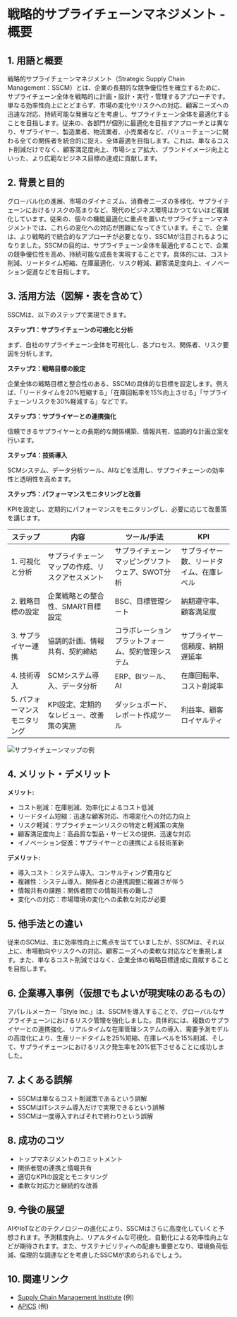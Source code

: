 # 戦略的サプライチェーンマネジメント - 概要

## 1. 用語と概要

戦略的サプライチェーンマネジメント（Strategic Supply Chain Management：SSCM）とは、企業の長期的な競争優位性を確立するために、サプライチェーン全体を戦略的に計画・設計・実行・管理するアプローチです。単なる効率性向上にとどまらず、市場の変化やリスクへの対応、顧客ニーズへの迅速な対応、持続可能な発展などを考慮し、サプライチェーン全体を最適化することを目指します。従来の、各部門が個別に最適化を目指すアプローチとは異なり、サプライヤー、製造業者、物流業者、小売業者など、バリューチェーンに関わる全ての関係者を統合的に捉え、全体最適を目指します。これは、単なるコスト削減だけでなく、顧客満足度向上、市場シェア拡大、ブランドイメージ向上といった、より広範なビジネス目標の達成に貢献します。


## 2. 背景と目的

グローバル化の進展、市場のダイナミズム、消費者ニーズの多様化、サプライチェーンにおけるリスクの高まりなど、現代のビジネス環境はかつてないほど複雑化しています。従来の、個々の機能最適化に重点を置いたサプライチェーンマネジメントでは、これらの変化への対応が困難になってきています。そこで、企業は、より戦略的で統合的なアプローチが必要となり、SSCMが注目されるようになりました。SSCMの目的は、サプライチェーン全体を最適化することで、企業の競争優位性を高め、持続可能な成長を実現することです。具体的には、コスト削減、リードタイム短縮、在庫最適化、リスク軽減、顧客満足度向上、イノベーション促進などを目指します。


## 3. 活用方法（図解・表を含めて）

SSCMは、以下のステップで実現できます。

**ステップ1：サプライチェーンの可視化と分析**

まず、自社のサプライチェーン全体を可視化し、各プロセス、関係者、リスク要因を分析します。

**ステップ2：戦略目標の設定**

企業全体の戦略目標と整合性のある、SSCMの具体的な目標を設定します。例えば、「リードタイムを20%短縮する」「在庫回転率を15%向上させる」「サプライチェーンリスクを30%軽減する」などです。

**ステップ3：サプライヤーとの連携強化**

信頼できるサプライヤーとの長期的な関係構築、情報共有、協調的な計画立案を行います。

**ステップ4：技術導入**

SCMシステム、データ分析ツール、AIなどを活用し、サプライチェーンの効率性と透明性を高めます。

**ステップ5：パフォーマンスモニタリングと改善**

KPIを設定し、定期的にパフォーマンスをモニタリングし、必要に応じて改善策を講じます。


| ステップ | 内容 | ツール/手法 | KPI |
|---|---|---|---|
| 1. 可視化と分析 | サプライチェーンマップの作成、リスクアセスメント | サプライチェーンマッピングソフトウェア、SWOT分析 | サプライヤー数、リードタイム、在庫レベル |
| 2. 戦略目標の設定 | 企業戦略との整合性、SMART目標設定 | BSC、目標管理シート | 納期遵守率、顧客満足度 |
| 3. サプライヤー連携 | 協調的計画、情報共有、契約締結 | コラボレーションプラットフォーム、契約管理システム | サプライヤー信頼度、納期遅延率 |
| 4. 技術導入 | SCMシステム導入、データ分析 | ERP、BIツール、AI | 在庫回転率、コスト削減率 |
| 5. パフォーマンスモニタリング | KPI設定、定期的なレビュー、改善策の実施 | ダッシュボード、レポート作成ツール | 利益率、顧客ロイヤルティ |


![サプライチェーンマップの例](https://via.placeholder.com/600x400.png?text=サプライチェーンマップ)


## 4. メリット・デメリット

**メリット:**

* コスト削減：在庫削減、効率化によるコスト低減
* リードタイム短縮：迅速な顧客対応、市場変化への対応力向上
* リスク軽減：サプライチェーンリスクの特定と軽減策の実施
* 顧客満足度向上：高品質な製品・サービスの提供、迅速な対応
* イノベーション促進：サプライヤーとの連携による技術革新


**デメリット:**

* 導入コスト：システム導入、コンサルティング費用など
* 複雑性：システム導入、関係者との連携調整に複雑さが伴う
* 情報共有の課題：関係者間での情報共有の難しさ
* 変化への対応：市場環境の変化への柔軟な対応が必要


## 5. 他手法との違い

従来のSCMは、主に効率性向上に焦点を当てていましたが、SSCMは、それ以上に、市場動向やリスクへの対応、顧客ニーズへの柔軟な対応などを重視します。また、単なるコスト削減ではなく、企業全体の戦略目標達成に貢献することを目指します。


## 6. 企業導入事例（仮想でもよいが現実味のあるもの）

アパレルメーカー「Style Inc.」は、SSCMを導入することで、グローバルなサプライチェーンにおけるリスク管理を強化しました。具体的には、複数のサプライヤーとの連携強化、リアルタイムな在庫管理システムの導入、需要予測モデルの高度化により、生産リードタイムを25%短縮、在庫レベルを15%削減、そして、サプライチェーンにおけるリスク発生率を20%低下させることに成功しました。


## 7. よくある誤解

* SSCMは単なるコスト削減策であるという誤解
* SSCMはITシステム導入だけで実現できるという誤解
* SSCMは一度導入すればそれで終わりという誤解


## 8. 成功のコツ

* トップマネジメントのコミットメント
* 関係者間の連携と情報共有
* 適切なKPIの設定とモニタリング
* 柔軟な対応力と継続的な改善


## 9. 今後の展望

AIやIoTなどのテクノロジーの進化により、SSCMはさらに高度化していくと予想されます。予測精度向上、リアルタイムな可視化、自動化による効率性向上などが期待されます。また、サステナビリティへの配慮も重要となり、環境負荷低減、倫理的な調達などを考慮したSSCMが求められるでしょう。


## 10. 関連リンク

* [Supply Chain Management Institute](https://www.scmir.org/) (例)
* [APICS](https://www.apics.org/) (例)


